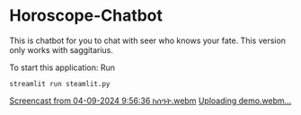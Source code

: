 # Horoscope-Chatbot
This is chatbot for you to chat with seer who knows your fate. This version only works with saggitarius.

To start this application:
Run
```
streamlit run steamlit.py
```
[Screencast from 04-09-2024  9:56:36 ከሰዓት.webm](https://github.com/user-attachments/assets/ebc1cf7c-3ec3-42b1-9666-55fc94c34822)
[Uploading demo.webm…]()
